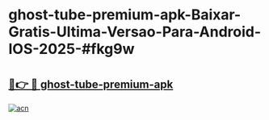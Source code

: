 # ghost-tube-premium-apk-Baixar-Gratis-Ultima-Versao-Para-Android-IOS-2025-#fkg9w

# <h2><a href="https://ainizakaria.my?title=ghost-tube-premium-apk&ref=25M">🔗👉 🔴 ghost-tube-premium-apk</a></h2>

[![acn](https://github.com/user-attachments/assets/0f9c940e-d8b0-45ae-aac7-cd30a18b3e1c)](https://ainizakaria.my?title=ghost-tube-premium-apk&ref=25M)

